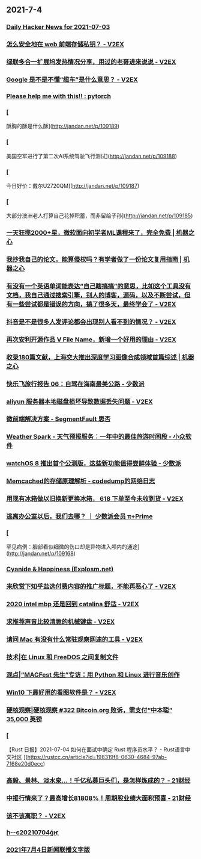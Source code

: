 
## 2021-7-4

### [Daily Hacker News for 2021-07-03](https://www.daemonology.net/hn-daily/2021-07-03.html)

### [怎么安全地在 web 前端存储私钥？ - V2EX](https://www.v2ex.com/t/787379)

### [绿联多合一扩展坞发热情况分享，用过的老哥进来说说 - V2EX](https://www.v2ex.com/t/787332)

### [Google 是不是不懂“缆车”是什么意思？ - V2EX](https://www.v2ex.com/t/787270)

### [Please help me with this!! : pytorch](https://www.reddit.com/r/pytorch/comments/odcq9m/please_help_me_with_this/)

### [
酥胸的酥是什么酥](http://jandan.net/p/109189)

### [
美国空军进行了第二次AI系统驾驶飞行测试](http://jandan.net/p/109188)

### [
今日好价：戴尔U2720QM](http://jandan.net/p/109187)

### [
大部分澳洲老人打算自己花掉积蓄，而非留给子孙](http://jandan.net/p/109185)

### [一天狂揽2000+星，微软面向初学者ML课程来了，完全免费 | 机器之心](https://www.jiqizhixin.com/articles/2021-07-04-2)

### [我抄我自己的论文，能算侵权吗？有学者做了一份论文复用指南 | 机器之心](https://www.jiqizhixin.com/articles/2021-07-04)

### [有没有一个英语单词能表达“自己瞎搞搞”的意思，比如这个工具没有文档，我自己通过搜索引擎，别人的博客，源码，以及不断尝试，但有一些尝试都是错误的方向，搞了很多天，最终学会了 - V2EX](https://www.v2ex.com/t/787357)

### [抖音是不是很多人发评论都会出现别人看不到的情况？ - V2EX](https://www.v2ex.com/t/787325)

### [再次安利开源作品 V File Name，新增一个好用的理由 - V2EX](https://www.v2ex.com/t/787280)

### [收录180篇文献，上海交大推出深度学习图像合成领域首篇综述 | 机器之心](https://www.jiqizhixin.com/articles/2021-07-04-3)

### [快乐飞旅行报告 06：自驾在海南最美公路 - 少数派](https://sspai.com/post/66745)

### [aliyun 服务器本地磁盘损坏导致数据丢失问题 - V2EX](https://www.v2ex.com/t/787328)

### [微前端解决方案 - SegmentFault 思否](https://segmentfault.com/a/1190000040275586)

### [Weather Spark - 天气预报服务：一年中的最佳旅游时间段 - 小众软件](https://www.appinn.com/weather-spark/)

### [watchOS 8 推出首个公测版，这些新功能值得尝鲜体验 - 少数派](https://sspai.com/post/67499)

### [Memcached的存储原理解析 - codedump的网络日志](https://www.codedump.info/post/20210701-memcached/)

### [用现有冰箱做以旧换新更换冰箱， 618 下单至今未收到货 - V2EX](https://www.v2ex.com/t/787399)

### [逃离办公室以后，我们去哪？ ｜ 少数派会员  π+Prime](https://sspai.com/post/66353)

### [
罕见病例：脸部看似细微的伤口却是异物进入颅内的通途](http://jandan.net/p/109168)

### [Cyanide & Happiness (Explosm.net)](http://www.explosm.net/comics/5914/)

### [来欣赏下知乎盐选付费内容的推广标题，不能再恶心了 - V2EX](https://www.v2ex.com/t/787416)

### [2020 intel mbp 还是回到 catalina 舒适 - V2EX](https://www.v2ex.com/t/787412)

### [求推荐声音比较清脆的机械键盘 - V2EX](https://www.v2ex.com/t/787400)

### [请问 Mac 有没有什么常驻观察网速的工具 - V2EX](https://www.v2ex.com/t/787391)

### [技术|在 Linux 和 FreeDOS 之间复制文件](https://linux.cn/article-13548-1.html?utm_source=rss&utm_medium=rss)

### [观点|“MAGFest 先生”专访：用 Python 和 Linux 进行音乐创作](https://linux.cn/article-13547-1.html?utm_source=rss&utm_medium=rss)

### [Win10 下最好用的看图软件是？ - V2EX](https://www.v2ex.com/t/787453)

### [硬核观察|硬核观察 #322 Bitcoin.org 败诉，需支付“中本聪” 35,000 英镑](https://linux.cn/article-13549-1.html?utm_source=rss&utm_medium=rss)

### [
【Rust 日报】2021-07-04 如何在面试中确定 Rust 程序员水平？ - Rust语言中文社区
](https://rustcc.cn/article?id=198319f8-0630-4684-97ab-7168e20d0ecc)

### [高毅、景林、淡水泉…！千亿私募巨头们，是怎样炼成的？ - 21财经](https://m.21jingji.com/article/20210704/herald/aeb126e7c376f3ef340ba2541b9fb4a2.html)

### [中报行情来了？最高增长81808%！周期股业绩大面积预喜 - 21财经](https://m.21jingji.com/article/20210704/herald/39d0b77fc1afb6cf4ca76e38e6473bd7.html)

### [该不该离职？ - V2EX](https://www.v2ex.com/t/787457)

### [ի--ͼ20210704ǵҥֱ](https://www.dapenti.com/blog/more.asp?name=xilei&id=158024)

### [2021年7月4日新闻联播文字版](http://www.xwlb.net.cn/21131.html)